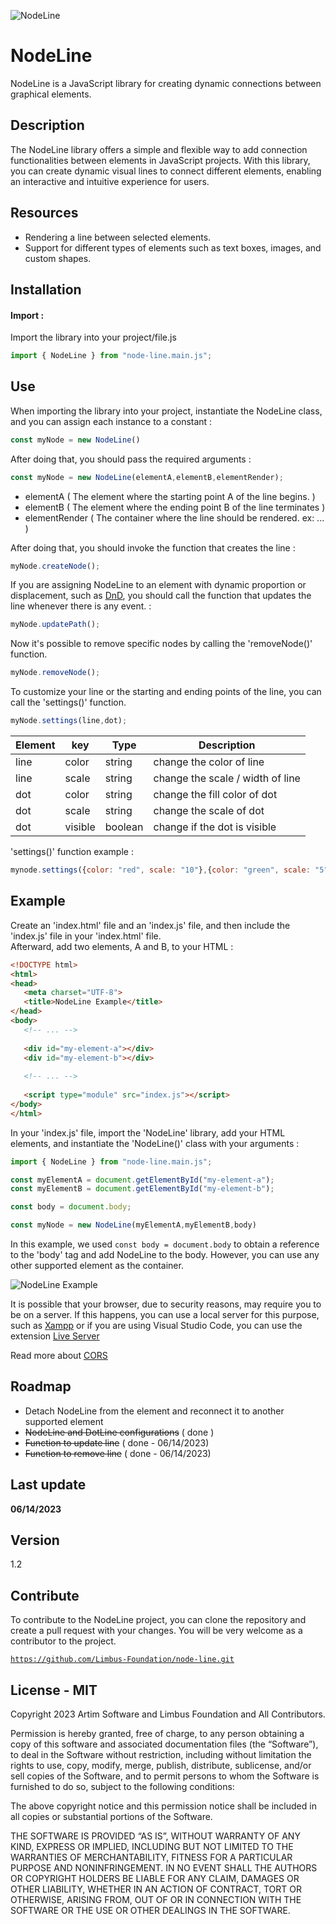 ![NodeLine](https://ik.imagekit.io/artim/Frame_1__3_.png?updatedAt=1684202947925)


# NodeLine

NodeLine is a JavaScript library for creating dynamic connections between graphical elements.

## Description

The NodeLine library offers a simple and flexible way to add connection functionalities between elements in JavaScript projects. With this library, you can create dynamic visual lines to connect different elements, enabling an interactive and intuitive experience for users.

## Resources

- Rendering a line between selected elements.
- Support for different types of elements such as text boxes, images, and custom shapes.

## Installation 

#### Import :

Import the library into your project/file.js

```javascript 
import { NodeLine } from "node-line.main.js";
```

## Use 

When importing the library into your project, instantiate the NodeLine class, and you can assign each instance to a constant : 

```javascript
const myNode = new NodeLine()
```
After doing that, you should pass the required arguments :
 
  ```javascript
const myNode = new NodeLine(elementA,elementB,elementRender);
```
 
 - elementA ( The element where the starting point A of the line begins. )
 - elementB ( The element where the ending point B of the line terminates )
 - elementRender ( The container where the line should be rendered. ex: <body>... )
 
After doing that, you should invoke the function that creates the line :

 ```javascript
 myNode.createNode();
```

If you are assigning NodeLine to an element with dynamic proportion or displacement, such as [DnD](https://pt.wikipedia.org/wiki/Drag-and-drop), you should call the function that updates the line whenever there is any event. : 

 ```javascript
 myNode.updatePath();
```

Now it's possible to remove specific nodes by calling the 'removeNode()' function.

 ```javascript
 myNode.removeNode();
```

To customize your line or the starting and ending points of the line, you can call the 'settings()' function.

 ```javascript
 myNode.settings(line,dot);
```

| Element | key | Type | Description |
|----------|----------|----------|----------|
| line  | color  | string  | change the color of line  |
| line  | scale  | string  | change the scale / width of line  |
| dot  | color  | string  | change the fill color of dot  |
| dot  | scale  | string  | change the scale of dot  |
| dot | visible | boolean | change if the dot is visible

'settings()' function example : 

 ```javascript
mynode.settings({color: "red", scale: "10"},{color: "green", scale: "5",visible: false})
```
## Example 

Create an 'index.html' file and an 'index.js' file, and then include the 'index.js' file in your 'index.html' file.
<br>
Afterward, add two elements, A and B, to your HTML : 

 ```html
<!DOCTYPE html>
<html>
<head>
    <meta charset="UTF-8">
    <title>NodeLine Example</title>
</head>
<body>
    <!-- ... -->
    
    <div id="my-element-a"></div>
    <div id="my-element-b"></div>
    
    <!-- ... -->
    
    <script type="module" src="index.js"></script>
</body>
</html>

```

In your 'index.js' file, import the 'NodeLine' library, add your HTML elements, and instantiate the 'NodeLine()' class with your arguments : 

 ```javascript
 import { NodeLine } from "node-line.main.js";
 
 const myElementA = document.getElementById("my-element-a");
 const myElementB = document.getElementById("my-element-b");
 
 const body = document.body;
 
 const myNode = new NodeLine(myElementA,myElementB,body)
```

In this example, we used <code>const body = document.body</code> to obtain a reference to the 'body' tag and add NodeLine to the body. However, you can use any other supported element as the container.

![NodeLine Example](https://ik.imagekit.io/artim/artim-web/screely-1686743594181.png?updatedAt=1686743700281)

It is possible that your browser, due to security reasons, may require you to be on a server. If this happens, you can use a local server for this purpose, such as [Xampp](https://www.apachefriends.org/pt_br/download.html)
 or if you are using Visual Studio Code, you can use the extension [Live Server](https://marketplace.visualstudio.com/items?itemName=ritwickdey.LiveServer)

Read more about [CORS](https://en.wikipedia.org/wiki/Cross-origin_resource_sharing)

## Roadmap 

- Detach NodeLine from the element and reconnect it to another supported element
- ~~NodeLine and DotLine configurations~~ ( done )
- ~~Function to update line~~ ( done - 06/14/2023)
- ~~Function to remove line~~ ( done - 06/14/2023)

## Last update 

<b>06/14/2023</b>

## Version 

1.2

## Contribute 

To contribute to the NodeLine project, you can clone the repository and create a pull request with your changes. You will be very welcome as a contributor to the project.

<code>https://github.com/Limbus-Foundation/node-line.git</code>

## License - MIT

Copyright 2023 Artim Software and Limbus Foundation and All Contributors.

Permission is hereby granted, free of charge, to any person obtaining a copy of this software and associated documentation files (the “Software”), to deal in the Software without restriction, including without limitation the rights to use, copy, modify, merge, publish, distribute, sublicense, and/or sell copies of the Software, and to permit persons to whom the Software is furnished to do so, subject to the following conditions:

The above copyright notice and this permission notice shall be included in all copies or substantial portions of the Software.

THE SOFTWARE IS PROVIDED “AS IS”, WITHOUT WARRANTY OF ANY KIND, EXPRESS OR IMPLIED, INCLUDING BUT NOT LIMITED TO THE WARRANTIES OF MERCHANTABILITY, FITNESS FOR A PARTICULAR PURPOSE AND NONINFRINGEMENT. IN NO EVENT SHALL THE AUTHORS OR COPYRIGHT HOLDERS BE LIABLE FOR ANY CLAIM, DAMAGES OR OTHER LIABILITY, WHETHER IN AN ACTION OF CONTRACT, TORT OR OTHERWISE, ARISING FROM, OUT OF OR IN CONNECTION WITH THE SOFTWARE OR THE USE OR OTHER DEALINGS IN THE SOFTWARE.

